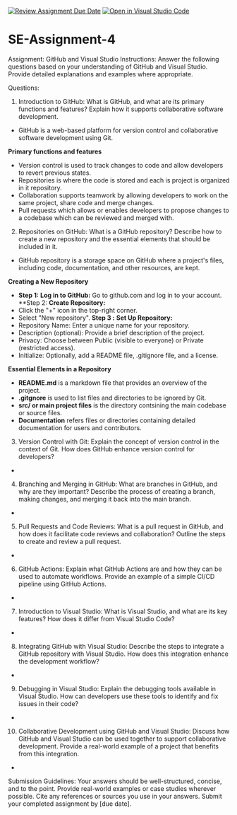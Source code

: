 [![Review Assignment Due Date](https://classroom.github.com/assets/deadline-readme-button-24ddc0f5d75046c5622901739e7c5dd533143b0c8e959d652212380cedb1ea36.svg)](https://classroom.github.com/a/GvXCZgfk)
[![Open in Visual Studio Code](https://classroom.github.com/assets/open-in-vscode-718a45dd9cf7e7f842a935f5ebbe5719a5e09af4491e668f4dbf3b35d5cca122.svg)](https://classroom.github.com/online_ide?assignment_repo_id=15254977&assignment_repo_type=AssignmentRepo)
# SE-Assignment-4
Assignment: GitHub and Visual Studio
Instructions:
Answer the following questions based on your understanding of GitHub and Visual Studio. Provide detailed explanations and examples where appropriate.

Questions:
1. Introduction to GitHub:
What is GitHub, and what are its primary functions and features? Explain how it supports collaborative software development.
- GitHub is a web-based platform for version control and collaborative software development using Git.

**Primary functions and features**
- Version control is used to track changes to code and allow developers to revert previous states.
- Repositories is where the code is stored and each is project is organized in it repository.
- Collaboration supports teamwork by allowing developers to work on the same project, share code and merge changes.
- Pull requests which allows or enables developers to propose changes to a codebase which can be reviewed and merged with.

2. Repositories on GitHub:
 What is a GitHub repository? Describe how to create a new repository and the essential elements that should be included in it.
- GitHub repository is a storage space on GitHub where a project's files, including code, documentation, and other resources, are kept.
 
 **Creating a New Repository**
- **Step 1:** **Log in to GitHub:** Go to github.com and log in to your account.
**Step 2: **Create Repository:**
- Click the "+" icon in the top-right corner.
- Select "New repository".
**Step 3 :** **Set Up Repository:**
- Repository Name: Enter a unique name for your repository.
- Description (optional): Provide a brief description of the project.
- Privacy: Choose between Public (visible to everyone) or Private (restricted access).
- Initialize: Optionally, add a README file, .gitignore file, and a license.

**Essential Elements in a Repository**
- **README.md** is a markdown file that provides an overview of the project.
- **.gitgnore** is used to list files and directories to be ignored by Git.
- **src/ or main project files** is the directory contsining the main codebase or source files.
- **Documentation** refers files or directories containing detailed documentation for users and contributors.


3. Version Control with Git:
Explain the concept of version control in the context of Git. How does GitHub enhance version control for developers?
- 

4. Branching and Merging in GitHub:
What are branches in GitHub, and why are they important? Describe the process of creating a branch, making changes, and merging it back into the main branch.
- 

5. Pull Requests and Code Reviews:
What is a pull request in GitHub, and how does it facilitate code reviews and collaboration? Outline the steps to create and review a pull request.
- 

6. GitHub Actions:
Explain what GitHub Actions are and how they can be used to automate workflows. Provide an example of a simple CI/CD pipeline using GitHub Actions.
- 

7. Introduction to Visual Studio:
What is Visual Studio, and what are its key features? How does it differ from Visual Studio Code?
- 

8. Integrating GitHub with Visual Studio:
Describe the steps to integrate a GitHub repository with Visual Studio. How does this integration enhance the development workflow?
- 

9. Debugging in Visual Studio:
Explain the debugging tools available in Visual Studio. How can developers use these tools to identify and fix issues in their code?
- 

10. Collaborative Development using GitHub and Visual Studio:
Discuss how GitHub and Visual Studio can be used together to support collaborative development. Provide a real-world example of a project that benefits from this integration.
- 



Submission Guidelines:
Your answers should be well-structured, concise, and to the point.
Provide real-world examples or case studies wherever possible.
Cite any references or sources you use in your answers.
Submit your completed assignment by [due date].
